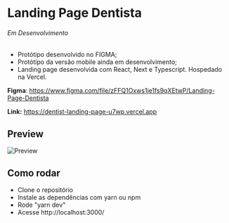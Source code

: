 # Landing Page Dentista

###### Em Desenvolvimento

- Protótipo desenvolvido no FIGMA;
- Protótipo da versão mobile ainda em desenvolvimento;
- Landing page desenvolvida com React, Next e Typescript. Hospedado na Vercel.

**Figma**: https://www.figma.com/file/zFFQ1Oxws1je1fs9qXEtwP/Landing-Page-Dentista

**Link:** https://dentist-landing-page-u7wp.vercel.app

## Preview

![Preview](https://i.imgur.com/QXvBkBA.jpg "Preview")

## Como rodar

- Clone o repositório
- Instale as dependências com yarn ou npm
- Rode "yarn dev"
- Acesse http://localhost:3000/
